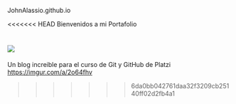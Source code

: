 JohnAlassio.github.io

<<<<<<< HEAD
Bienvenidos a mi Portafolio

![](https://imgur.com/a/2o64fhv)
=======
Un blog increible para el curso de Git y GitHub de Platzi
https://imgur.com/a/2o64fhv
>>>>>>> 6da0bb042761daa32f3209cb25140ff02d2fb4a1
